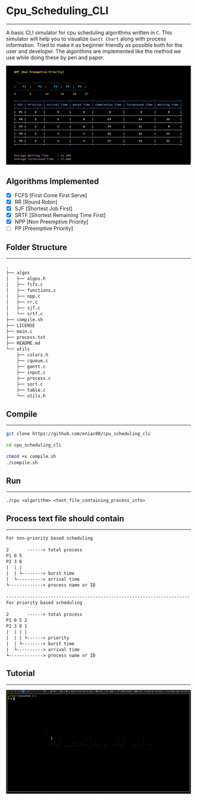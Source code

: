 # Cpu_Scheduling_CLI
---

A basic CLI simulator for cpu scheduling algorithms written in `C`. This simulator will help you to visualize `Gantt Chart` along with process information. Tried to make it as beginner friendly as possible both for the user and developer. The algorithms are implemented like the method we use while doing these by pen and paper.

![demo](./.tutorial/demo.png)

## Algorithms Implemented
- [x] FCFS [First Come First Serve]
- [x] RR [Round Robin]
- [x] SJF [Shortest Job First]
- [x] SRTF [Shortest Remaining Time First]
- [x] NPP [Non Preemptive Priority]
- [ ] PP [Preemptive Priority]

## Folder Structure
---

```
.
├── algos
│   ├── algos.h
│   ├── fcfs.c
│   ├── functions.c
│   ├── npp.c
│   ├── rr.c
│   ├── sjf.c
│   └── srtf.c
├── compile.sh
├── LICENSE
├── main.c
├── process.txt
├── README.md
└── utils
    ├── colors.h
    ├── cqueue.c
    ├── gantt.c
    ├── input.c
    ├── process.c
    ├── sort.c
    ├── table.c
    └── utils.h
```


## Compile
---
```bash
git clone https://github.com/eniac00/cpu_scheduling_cli
```
```bash
cd cpu_scheduling_cli
```
```bash
chmod +x compile.sh
./compile.sh
```

## Run
---
```
./cpu <algorithm> <text_file_containing_process_info>
```

## Process text file should contain
---
```code
For non-priority based scheduling

2       ------> total process
P1 0 5
P2 3 8
|  | |
|  | ┕--------> burst time
|  ┕----------> arrival time
┕-------------> process name or ID

----------------------------------------------------------------------
For priority based scheduling

2       ------> total process
P1 0 5 2
P2 3 8 1
|  | | |
|  | | ┕------> priority
|  | ┕--------> burst time
|  ┕----------> arrival time
┕-------------> process name or ID
```

## Tutorial
---
![tutorial](./.tutorial/tutorial.gif)